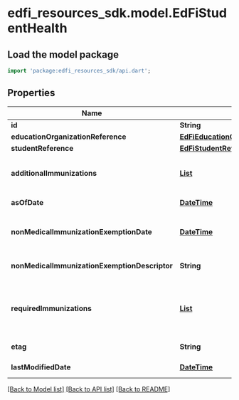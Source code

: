# edfi_resources_sdk.model.EdFiStudentHealth

## Load the model package
```dart
import 'package:edfi_resources_sdk/api.dart';
```

## Properties
Name | Type | Description | Notes
------------ | ------------- | ------------- | -------------
**id** | **String** |  | [optional] 
**educationOrganizationReference** | [**EdFiEducationOrganizationReference**](EdFiEducationOrganizationReference.md) |  | 
**studentReference** | [**EdFiStudentReference**](EdFiStudentReference.md) |  | 
**additionalImmunizations** | [**List<EdFiStudentHealthAdditionalImmunization>**](EdFiStudentHealthAdditionalImmunization.md) | An unordered collection of studentHealthAdditionalImmunizations. A record of additional immunizations satisfactorily received and reported. | [optional] [default to const []]
**asOfDate** | [**DateTime**](DateTime.md) | Date of last update of the student's health record. | 
**nonMedicalImmunizationExemptionDate** | [**DateTime**](DateTime.md) | The year, month and day of the nonmedical exemption from vaccination claimed by the student's parent or guardian. | [optional] 
**nonMedicalImmunizationExemptionDescriptor** | **String** | The type of nonmedical exemption from vaccination claimed by the student's parent or guardian. | [optional] 
**requiredImmunizations** | [**List<EdFiStudentHealthRequiredImmunization>**](EdFiStudentHealthRequiredImmunization.md) | An unordered collection of studentHealthRequiredImmunizations. A record of the immunizations satisfactorily  received for those recommended to protect the student against vaccine-preventable diseases. | [optional] [default to const []]
**etag** | **String** | A unique system-generated value that identifies the version of the resource. | [optional] 
**lastModifiedDate** | [**DateTime**](DateTime.md) | The date and time the resource was last modified. | [optional] 

[[Back to Model list]](../README.md#documentation-for-models) [[Back to API list]](../README.md#documentation-for-api-endpoints) [[Back to README]](../README.md)



